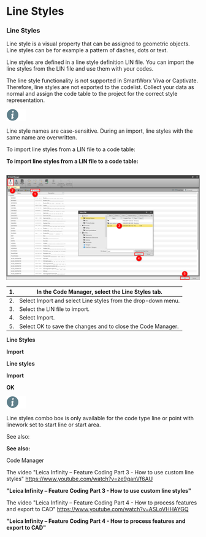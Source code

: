 # Line Styles

### Line Styles

Line style is a visual property that can be assigned to geometric objects. Line styles can be for example a pattern of dashes, dots or text.

Line styles are defined in a line style definition LIN file. You can import the line styles from the LIN file and use them with your codes.

The line style functionality is not supported in SmartWorx Viva or Captivate. Therefore, line styles are not exported to the codelist. Collect your data as normal and assign the code table to the project for the correct style representation.

![Image](./data/icons/note.gif)

Line style names are case-sensitive. During an import, line styles with the same name are overwritten.

To import line styles from a LIN file to a code table:

**To import line styles from a LIN file to a code table:**

|  |  |
| --- | --- |

![Image](graphics/00816715.jpg)

| 1. | In the Code Manager, select the Line Styles tab. |
| --- | --- |
| 2. | Select Import and select Line styles from the drop-down menu. |
| 3. | Select the LIN file to import. |
| 4. | Select Import. |
| 5. | Select OK to save the changes and to close the Code Manager. |

**Line Styles**

**Import**

**Line styles**

**Import**

**OK**

![Image](./data/icons/note.gif)

Line styles combo box is only available for the code type line or point with linework set to start line or start area.

See also:

**See also:**

Code Manager

The video "Leica Infinity – Feature Coding Part 3 - How to use custom line styles" https://www.youtube.com/watch?v=ze9ganVf6AU

**"Leica Infinity – Feature Coding Part 3 - How to use custom line styles"**

The video "Leica Infinity – Feature Coding Part 4 - How to process features and export to CAD" https://www.youtube.com/watch?v=ASLoVHHAYGQ

**"Leica Infinity – Feature Coding Part 4 - How to process features and export to CAD"**

